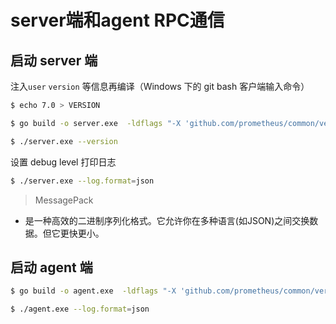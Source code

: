 # server端和agent RPC通信

## 启动 server 端

注入`user` `version` 等信息再编译（Windows 下的 git bash 客户端输入命令）

```sh
$ echo 7.0 > VERSION
```

```sh
$ go build -o server.exe  -ldflags "-X 'github.com/prometheus/common/version.BuildUser=root@n9e'  -X 'github.com/prometheus/common/version.BuildDate=`date`' -X 'github.com/prometheus/common/version.Version=`cat VERSION`'" modules/server/server.go
```

```sh
$ ./server.exe --version
```

设置 debug level 打印日志

```sh
$ ./server.exe --log.format=json
```

> MessagePack

- 是一种高效的二进制序列化格式。它允许你在多种语言(如JSON)之间交换数据。但它更快更小。

## 启动 agent 端

```sh
$ go build -o agent.exe  -ldflags "-X 'github.com/prometheus/common/version.BuildUser=root@n9e'  -X 'github.com/prometheus/common/version.BuildDate=`date`' -X 'github.com/prometheus/common/version.Version=`cat VERSION`'" modules/agent/agent.go
```

```sh
$ ./agent.exe --log.format=json
```

